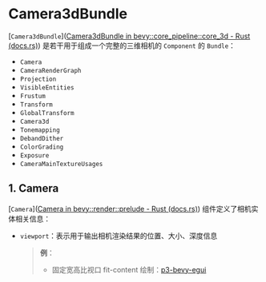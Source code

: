 # Camera3dBundle

[`Camera3dBundle`]([Camera3dBundle in bevy::core_pipeline::core_3d - Rust (docs.rs)](https://docs.rs/bevy/0.14.2/bevy/core_pipeline/core_3d/struct.Camera3dBundle.html#)) 是若干用于组成一个完整的三维相机的 `Component` 的 `Bundle`：

- `Camera`
- `CameraRenderGraph`
- `Projection`
- `VisibleEntities`
- `Frustum`
- `Transform`
- `GlobalTransform`
- `Camera3d`
- `Tonemapping`
- `DebandDither`
- `ColorGrading`
- `Exposure`
- `CameraMainTextureUsages`

## 1. Camera

[`Camera`]([Camera in bevy::render::prelude - Rust (docs.rs)](https://docs.rs/bevy/0.14.2/bevy/render/prelude/struct.Camera.html)) 组件定义了相机实体相关信息：

- `viewport`：表示用于输出相机渲染结果的位置、大小、深度信息

    > **例**：
    >
    > - 固定宽高比视口 fit-content 绘制：[p3-bevy-egui](./playgrounds/p3-bevy-egui/README.md)

    